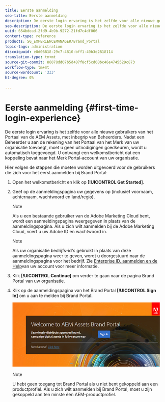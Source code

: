```yaml
---
title: Eerste aanmelding
seo-title: Eerste aanmelding
description: De eerste login ervaring is het zelfde voor alle nieuwe gebruikers van het Portaal van de AEM Assets, met inbegrip van Beheerders. Nadat een Beheerder u aan de rekening van het Portaal van het Merk van uw organisatie toevoegt, moet u geen uitnodigingen goedkeuren, wordt u automatisch toegevoegd. U ontvangt een welkomstbericht dat een koppeling bevat naar het Merk Portal-account van uw organisatie.
seo-description: De eerste login ervaring is het zelfde voor alle nieuwe gebruikers van het Portaal van de AEM Assets, met inbegrip van Beheerders. Nadat een Beheerder u aan de rekening van het Portaal van het Merk van uw organisatie toevoegt, moet u geen uitnodigingen goedkeuren, wordt u automatisch toegevoegd. U ontvangt een welkomstbericht dat een koppeling bevat naar het Merk Portal-account van uw organisatie.
uuid: 654bdead-2fd9-4b9b-9272-21fd7c4df066
content-type: reference
products: SG_EXPERIENCEMANAGER/Brand_Portal
topic-tags: administration
discoiquuid: e8d06818-29c7-4810-bff1-40b3e2818114
translation-type: tm+mt
source-git-commit: 86078dd07b5d487f8cf5cd08bc46e4745529c873
workflow-type: tm+mt
source-wordcount: '333'
ht-degree: 0%

---
```



# Eerste aanmelding {#first-time-login-experience}

De eerste login ervaring is het zelfde voor alle nieuwe gebruikers van het Portaal van de AEM Assets, met inbegrip van Beheerders. Nadat een Beheerder u aan de rekening van het Portaal van het Merk van uw organisatie toevoegt, moet u geen uitnodigingen goedkeuren, wordt u automatisch toegevoegd. U ontvangt een welkomstbericht dat een koppeling bevat naar het Merk Portal-account van uw organisatie.

Hier volgen de stappen die moeten worden uitgevoerd voor de gebruikers die zich voor het eerst aanmelden bij Brand Portal:

1. Open het welkomstbericht en klik op **[!UICONTROL Get Started]**.

1. Geef op de aanmeldingspagina uw gegevens op (inclusief voornaam, achternaam, wachtwoord en land/regio).
   >[!NOTE]
   >
   >Als u een bestaande gebruiker van de Adobe Marketing Cloud bent, wordt een aanmeldingspagina weergegeven in plaats van de aanmeldingspagina. Als u zich wilt aanmelden bij de Adobe Marketing Cloud, voert u uw Adobe ID en wachtwoord in.

   >[!NOTE]
   >
   >Als uw organisatie bedrijfs-id&#39;s gebruikt in plaats van deze aanmeldingspagina weer te geven, wordt u doorgestuurd naar de aanmeldingspagina voor het bedrijf. Zie [Enterprise ID, aanmelden en de Help](https://helpx.adobe.com/in/enterprise/kb/enterprise-id-faq.html)van uw account voor meer informatie.

1. Klik **[!UICONTROL Continue]** om verder te gaan naar de pagina Brand Portal van uw organisatie.
1. Klik op de aanmeldingspagina van het Brand Portal **[!UICONTROL Sign In]** om u aan te melden bij Brand Portal.

   ![Pagina Aanmelden voor merkportal](assets/signin-onboarding.png)

   >[!NOTE]
   >
   >U hebt geen toegang tot Brand Portal als u niet bent gekoppeld aan een productprofiel. Als u zich wilt aanmelden bij Brand Portal, moet u zijn gekoppeld aan ten minste één AEM-productprofiel.
